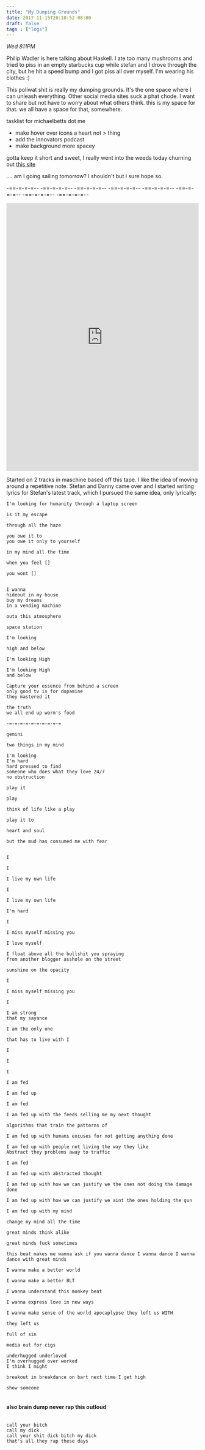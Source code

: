 ```yaml
---
title: "My Dumping Grounds"
date: 2017-11-15T20:10:52-08:00
draft: false
tags : ["logs"]
---
```


*Wed 811PM*

Philip Wadler is here talking about Haskell. I ate too many mushrooms and tried to piss in an empty starbucks cup while stefan and I drove through the city, but he hit a speed bump and I got piss all over myself. I'm wearing his clothes :)


This poliwat shit is really my dumping grounds. It's the one space where I can unleash everything. Other social media sites suck a phat chode. I want to share but not have to worry about what others think. this is my space for that. we all have a space for that, somewhere.

tasklist for michaelbetts dot me

  - make hover over icons a heart not > thing
  - add the innovators podcast
  - make background more spacey


  gotta keep it short and sweet, I really went into the weeds today churning out [this site](http://innovatorsrad.io/)

  .... am I going sailing tomorrow? I shouldn't but I sure hope so.

  -==-=-=-=-- -==-=-=-=-- -==-=-=-=-- -==-=-=-=-- -==-=-=-=-- -==-=-=-=-- -==-=-=-=-- -==-=-=-=--

  <iframe width="100%" height="700" scrolling="no" frameborder="no" src="https://w.soundcloud.com/player/?url=https%3A//api.soundcloud.com/tracks/356472284%3Fsecret_token%3Ds-dpUu6&amp;color=%23ff5500&amp;auto_play=false&amp;hide_related=false&amp;show_comments=true&amp;show_user=true&amp;show_reposts=false&amp;show_teaser=true&amp;visual=true"></iframe>

Started on 2 tracks in maschine based off this tape. I like the idea of moving around a repetitive note. Stefan and Danny came over and I started writing lyrics for Stefan's latest track, which I pursued the same idea, only lyrically:

```
I'm looking for humanity through a laptop screen

is it my escape

through all the haze

you owe it to
you owe it only to yourself

in my mind all the time

when you feel []

you wont []


I wanna
hideout in my house
buy my dreams
in a vending machine

outa this atmosphere

space station

I'm looking

high and below

I'm looking High

I'm looking High
and below

Capture your essence from behind a screen
only good tv is for dopamine
they mastered it

the truth
we all end up worm's food

-=-=-=-=-=-=-=-=-=-=

gemini

two things in my mind

I'm looking
I'm hard
hard pressed to find
someone who does what they love 24/7
no obstruction

play it

play

think of life like a play

play it to

heart and soul

but the mud has consumed me with fear


I

I

I live my own life

I

I live my own life

I'm hard

I

I miss myself missing you

I love myself

I float above all the bullshit you spraying
from another blogger asshole on the street

sunshine on the opacity

I

I miss myself missing you

I

I am strong
that my sayance

I am the only one

that has to live with I

I

I

I

I am fed

I am fed up

I am fed

I am fed up with the feeds selling me my next thought

algorithms that train the patterns of

I am fed up with humans excuses for not getting anything done

I am fed up with people not living the way they like
Abstract they problems away to traffic

I am fed

I am fed up with abstracted thought

I am fed up with how we can justify we the ones not doing the damage done

I am fed up with how we can justify we aint the ones holding the gun

I am fed up with my mind

change my mind all the time

great minds think alike

great minds fuck sometimes

this beat makes me wanna ask if you wanna dance I wanna dance I wanna dance with great minds

I wanna make a better world

I wanna make a better BLT

I wanna understand this monkey beat

I wanna express love in new ways

I wanna make sense of the world apocaplypse they left us WITH

they left us

full of sin  

media out for cigs

underhugged underloved
I'm overhugged over worked
I think I might

breakout in breakdance on bart next time I get high

show someone


```






#### also brain dump never rap this outloud
```

call your bitch
call my dick
call your shit dick bitch my dick
that's all they rap these days

```
